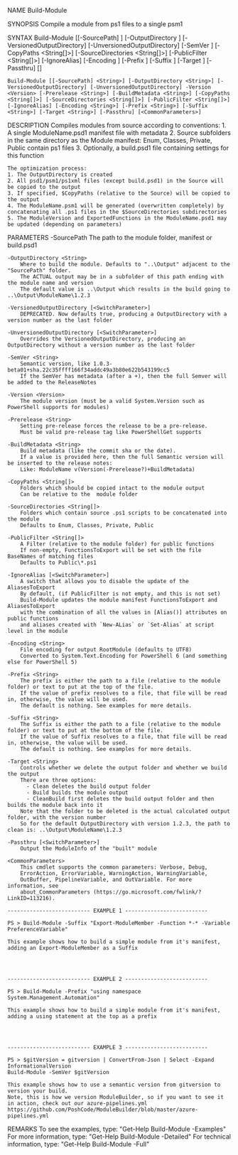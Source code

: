 
NAME
    Build-Module
    
SYNOPSIS
    Compile a module from ps1 files to a single psm1
    
    
SYNTAX
    Build-Module [[-SourcePath] <String>] [-OutputDirectory <String>] [-VersionedOutputDirectory] [-UnversionedOutputDirectory] [-SemVer <String>] [-CopyPaths <String[]>] [-SourceDirectories <String[]>] [-PublicFilter <String[]>] [-IgnoreAlias] [-Encoding <String>] [-Prefix <String>] [-Suffix <String>] [-Target <String>] [-Passthru] [<CommonParameters>]
    
    Build-Module [[-SourcePath] <String>] [-OutputDirectory <String>] [-VersionedOutputDirectory] [-UnversionedOutputDirectory] -Version <Version> [-Prerelease <String>] [-BuildMetadata <String>] [-CopyPaths <String[]>] [-SourceDirectories <String[]>] [-PublicFilter <String[]>] [-IgnoreAlias] [-Encoding <String>] [-Prefix <String>] [-Suffix <String>] [-Target <String>] [-Passthru] [<CommonParameters>]
    
    
DESCRIPTION
    Compiles modules from source according to conventions:
    1. A single ModuleName.psd1 manifest file with metadata
    2. Source subfolders in the same directory as the Module manifest:
       Enum, Classes, Private, Public contain ps1 files
    3. Optionally, a build.psd1 file containing settings for this function
    
    The optimization process:
    1. The OutputDirectory is created
    2. All psd1/psm1/ps1xml files (except build.psd1) in the Source will be copied to the output
    3. If specified, $CopyPaths (relative to the Source) will be copied to the output
    4. The ModuleName.psm1 will be generated (overwritten completely) by concatenating all .ps1 files in the $SourceDirectories subdirectories
    5. The ModuleVersion and ExportedFunctions in the ModuleName.psd1 may be updated (depending on parameters)
    

PARAMETERS
    -SourcePath <String>
        The path to the module folder, manifest or build.psd1
        
    -OutputDirectory <String>
        Where to build the module. Defaults to "..\Output" adjacent to the "SourcePath" folder.
        The ACTUAL output may be in a subfolder of this path ending with the module name and version
        The default value is ..\Output which results in the build going to ..\Output\ModuleName\1.2.3
        
    -VersionedOutputDirectory [<SwitchParameter>]
        DEPRECATED. Now defaults true, producing a OutputDirectory with a version number as the last folder
        
    -UnversionedOutputDirectory [<SwitchParameter>]
        Overrides the VersionedOutputDirectory, producing an OutputDirectory without a version number as the last folder
        
    -SemVer <String>
        Semantic version, like 1.0.3-beta01+sha.22c35ffff166f34addc49a3b80e622b543199cc5
        If the SemVer has metadata (after a +), then the full Semver will be added to the ReleaseNotes
        
    -Version <Version>
        The module version (must be a valid System.Version such as PowerShell supports for modules)
        
    -Prerelease <String>
        Setting pre-release forces the release to be a pre-release.
        Must be valid pre-release tag like PowerShellGet supports
        
    -BuildMetadata <String>
        Build metadata (like the commit sha or the date).
        If a value is provided here, then the full Semantic version will be inserted to the release notes:
        Like: ModuleName v(Version(-Prerelease?)+BuildMetadata)
        
    -CopyPaths <String[]>
        Folders which should be copied intact to the module output
        Can be relative to the  module folder
        
    -SourceDirectories <String[]>
        Folders which contain source .ps1 scripts to be concatenated into the module
        Defaults to Enum, Classes, Private, Public
        
    -PublicFilter <String[]>
        A Filter (relative to the module folder) for public functions
        If non-empty, FunctionsToExport will be set with the file BaseNames of matching files
        Defaults to Public\*.ps1
        
    -IgnoreAlias [<SwitchParameter>]
        A switch that allows you to disable the update of the AliasesToExport
        By default, (if PublicFilter is not empty, and this is not set)
        Build-Module updates the module manifest FunctionsToExport and AliasesToExport
        with the combination of all the values in [Alias()] attributes on public functions
        and aliases created with `New-ALias` or `Set-Alias` at script level in the module
        
    -Encoding <String>
        File encoding for output RootModule (defaults to UTF8)
        Converted to System.Text.Encoding for PowerShell 6 (and something else for PowerShell 5)
        
    -Prefix <String>
        The prefix is either the path to a file (relative to the module folder) or text to put at the top of the file.
        If the value of prefix resolves to a file, that file will be read in, otherwise, the value will be used.
        The default is nothing. See examples for more details.
        
    -Suffix <String>
        The Suffix is either the path to a file (relative to the module folder) or text to put at the bottom of the file.
        If the value of Suffix resolves to a file, that file will be read in, otherwise, the value will be used.
        The default is nothing. See examples for more details.
        
    -Target <String>
        Controls whether we delete the output folder and whether we build the output
        There are three options:
          - Clean deletes the build output folder
          - Build builds the module output
          - CleanBuild first deletes the build output folder and then builds the module back into it
        Note that the folder to be deleted is the actual calculated output folder, with the version number
        So for the default OutputDirectory with version 1.2.3, the path to clean is: ..\Output\ModuleName\1.2.3
        
    -Passthru [<SwitchParameter>]
        Output the ModuleInfo of the "built" module
        
    <CommonParameters>
        This cmdlet supports the common parameters: Verbose, Debug,
        ErrorAction, ErrorVariable, WarningAction, WarningVariable,
        OutBuffer, PipelineVariable, and OutVariable. For more information, see
        about_CommonParameters (https://go.microsoft.com/fwlink/?LinkID=113216). 
    
    -------------------------- EXAMPLE 1 --------------------------
    
    PS > Build-Module -Suffix "Export-ModuleMember -Function *-* -Variable PreferenceVariable"
    
    This example shows how to build a simple module from it's manifest, adding an Export-ModuleMember as a Suffix
    
    
    
    
    -------------------------- EXAMPLE 2 --------------------------
    
    PS > Build-Module -Prefix "using namespace System.Management.Automation"
    
    This example shows how to build a simple module from it's manifest, adding a using statement at the top as a prefix
    
    
    
    
    -------------------------- EXAMPLE 3 --------------------------
    
    PS > $gitVersion = gitversion | ConvertFrom-Json | Select -Expand InformationalVersion
    Build-Module -SemVer $gitVersion
    
    This example shows how to use a semantic version from gitversion to version your build.
    Note, this is how we version ModuleBuilder, so if you want to see it in action, check out our azure-pipelines.yml
    https://github.com/PoshCode/ModuleBuilder/blob/master/azure-pipelines.yml
    
    
    
    
REMARKS
    To see the examples, type: "Get-Help Build-Module -Examples"
    For more information, type: "Get-Help Build-Module -Detailed"
    For technical information, type: "Get-Help Build-Module -Full"



